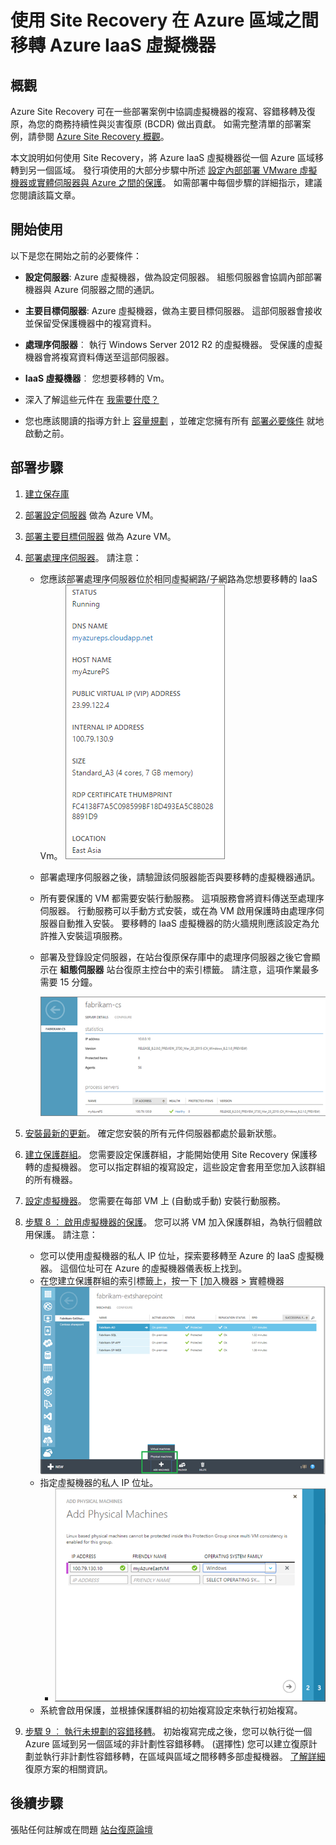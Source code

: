 <properties
    pageTitle="使用 Site Recovery，將 Azure IaaS 虛擬機器從一個 Azure 區域移轉到另一個區域 | Microsoft Azure"
    description="使用 Azure Site Recovery，將 Azure IaaS 虛擬機器從一個 Azure 區域移轉到另一個區域。"
    services="site-recovery"
    documentationCenter=""
    authors="rayne-wiselman"
    manager="jwhit"
    editor="tysonn"/>

<tags
    ms.service="site-recovery"
    ms.workload="backup-recovery"
    ms.tgt_pltfrm="na"
    ms.devlang="na"
    ms.topic="article"
    ms.date="12/14/2015"
    ms.author="raynew"/>

#  使用 Site Recovery 在 Azure 區域之間移轉 Azure IaaS 虛擬機器


## 概觀

Azure Site Recovery 可在一些部署案例中協調虛擬機器的複寫、容錯移轉及復原，為您的商務持續性與災害復原 (BCDR) 做出貢獻。 如需完整清單的部署案例，請參閱 [Azure Site Recovery 概觀](site-recovery-overview.md)。

本文說明如何使用 Site Recovery，將 Azure IaaS 虛擬機器從一個 Azure 區域移轉到另一個區域。 發行項使用的大部分步驟中所述 [設定內部部署 VMware 虛擬機器或實體伺服器與 Azure 之間的保護](site-recovery-vmware-to-azure.md)。 如需部署中每個步驟的詳細指示，建議您閱讀該篇文章。

## 開始使用

以下是您在開始之前的必要條件：

- **設定伺服器**: Azure 虛擬機器，做為設定伺服器。 組態伺服器會協調內部部署機器與 Azure 伺服器之間的通訊。
- **主要目標伺服器**: Azure 虛擬機器，做為主要目標伺服器。 這部伺服器會接收並保留受保護機器中的複寫資料。
- **處理序伺服器**︰ 執行 Windows Server 2012 R2 的虛擬機器。 受保護的虛擬機器會將複寫資料傳送至這部伺服器。
- **IaaS 虛擬機器**︰ 您想要移轉的 Vm。

- 深入了解這些元件在 [我需要什麼？](site-recovery-vmware-to-azure.md#what-do-i-need)
- 您也應該閱讀的指導方針上 [容量規劃](site-recovery-vmware-to-azure.md#capacity-planning) ，並確定您擁有所有 [部署必要條件](site-recovery-vmware-to-azure.md#before-you-start) 就地啟動之前。

## 部署步驟

1. [建立保存庫](site-recovery-vmware-to-azure.md/#step-1-create-a-vault)
2. [部署設定伺服器](site-recovery-vmware-to-azure.md#step-2-deploy-a-configuration-server) 做為 Azure VM。
3. [部署主要目標伺服器](site-recovery-vmware-to-azure.md#step-2-deploy-a-configuration-server) 做為 Azure VM。
4. [部署處理序伺服器](site-recovery-vmware-to-azure.md#step-4-deploy-the-on-premises-process-server)。 請注意：

    - 您應該部署處理序伺服器位於相同虛擬網路/子網路為您想要移轉的 IaaS Vm。 
        ![IaaS VM](./media/site-recovery-migrate-azure-to-azure/ASR_MigrateAzure1.png)

    - 部署處理序伺服器之後，請驗證該伺服器能否與要移轉的虛擬機器通訊。
    - 所有要保護的 VM 都需要安裝行動服務。 這項服務會將資料傳送至處理序伺服器。 行動服務可以手動方式安裝，或在為 VM 啟用保護時由處理序伺服器自動推入安裝。 要移轉的 IaaS 虛擬機器的防火牆規則應該設定為允許推入安裝這項服務。 

    - 部署及登錄設定伺服器，在站台復原保存庫中的處理序伺服器之後它會顯示在 **組態伺服器** 站台復原主控台中的索引標籤。 請注意，這項作業最多需要 15 分鐘。
    
        ![處理序伺服器](./media/site-recovery-migrate-azure-to-azure/ASR_MigrateAzure2.png)

5. [安裝最新的更新](site-recovery-vmware-to-azure.md#step-5-install-latest-updates)。 確定您安裝的所有元件伺服器都處於最新狀態。
6. [建立保護群組](site-recovery-vmware-to-azure.md#step-7-create-a-protection-group)。 您需要設定保護群組，才能開始使用 Site Recovery 保護移轉的虛擬機器。 您可以指定群組的複寫設定，這些設定會套用至您加入該群組的所有機器。 
7. [設定虛擬機器](site-recovery-vmware-to-azure.md#step-8-set-up-machines-you-want-to-protect)。 您需要在每部 VM 上 (自動或手動) 安裝行動服務。
8. [步驟 8 ︰ 啟用虛擬機器的保護](site-recovery-vmware-to-azure.md#step-9-enable-protection)。 您可以將 VM 加入保護群組，為執行個體啟用保護。 請注意：

    - 您可以使用虛擬機器的私人 IP 位址，探索要移轉至 Azure 的 IaaS 虛擬機器。 這個位址可在 Azure 的虛擬機器儀表板上找到。
    -  在您建立保護群組的索引標籤上，按一下 [加入機器 > 實體機器
        ![EC2 探索](./media/site-recovery-migrate-azure-to-azure/ASR_MigrateAzure3.png)
    - 指定虛擬機器的私人 IP 位址。
        - ![EC2 探索](./media/site-recovery-migrate-azure-to-azure/ASR_MigrateAzure4.png)
    - 系統會啟用保護，並根據保護群組的初始複寫設定來執行初始複寫。
9. [步驟 9 ︰ 執行未規劃的容錯移轉](site-recovery-failover.md#run-an-unplanned-failover)。 初始複寫完成之後，您可以執行從一個 Azure 區域到另一個區域的非計劃性容錯移轉。 (選擇性) 您可以建立復原計劃並執行非計劃性容錯移轉，在區域與區域之間移轉多部虛擬機器。 [了解詳細](site-recovery-create-recovery-plans.md) 復原方案的相關資訊。
        
## 後續步驟

張貼任何註解或在問題 [站台復原論壇](https://social.msdn.microsoft.com/forums/azure/home?forum=hypervrecovmgr)




